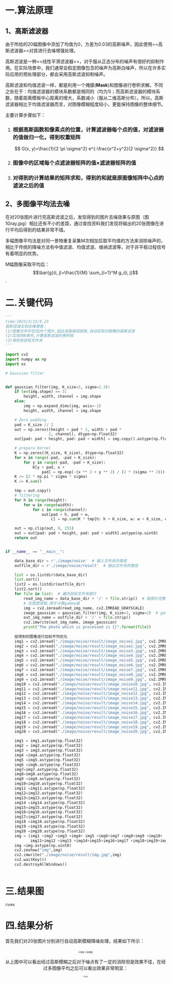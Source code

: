 # 一.算法原理

## 1、高斯滤波器

由于所给的20幅图像中添加了均值为0，方差为0.03的高斯噪声，因此使用==高斯滤波器==对其进行去噪增强处理。

高斯滤波是一种==线性平滑滤波器==，对于服从正态分布的噪声有很好的抑制作用。在实际场景中，我们通常会假定图像包含的噪声为高斯白噪声，所以在许多实际应用的预处理部分，都会采用高斯滤波抑制噪声。

高斯滤波和均值滤波一样，都是利用一个掩膜(**Mask**)和图像进行卷积求解。不同之处在于：均值滤波器的模块系数都是相同的（均为1)；而高斯滤波器的模块系数，随着距离模板中心距离的增大，系数减小（服从二维高斯分布）。所以，高斯滤波器相比于均值滤波器而言，对图像模糊程度较小，更能保持图像的整体细节。

主要计算步骤如下：

1. ### 根据高斯函数和像素点的位置，计算滤波器每个点的值，对滤波器的值做**归一化**，得到权重矩阵

    $$
    G(x, y)=\frac{1}{2 \pi \sigma^2} e^{-\frac{x^2+y^2}{2 \sigma^2}}
    $$

2. ### 图像中的区域每个点滤波器矩阵的值$\times$滤波器矩阵的值

3. ### 对得到的计算结果的矩阵求和，得到的和就是原图像矩阵中心点的滤波之后的值

## 2、多图像平均法去噪

在对20张图片进行完高斯滤波之后，发现得到的图片去噪效果与原图（图1Gray.jpg）相比还有不小的差距，通过查找资料我们发现将输出的20张图像在进行平均后得到的结果非常不错。

多幅图像平均法是对同一景物重复采集M次相加后取平均值的方法来消除噪声的，相比于传统的降噪方法有中值滤波、均值滤波、维纳滤波等，对于非平稳过程信号有着明显的优势。

M幅图像采取平均后：$$\bar{g}(i, j)=\frac{1}{M} \sum_{i=1}^M g_i(i, j)$$.

# 二.关键代码

```python
'''
time:2023/3/15/9.23
高斯滤波实现去噪增强：
(1)图像文件中包含20个图片,因此采取路径提取,自动实现对图像的高斯滤波
(2)实现的0填充,计算高斯滤波的卷积核
(3)保存到目标文件夹
'''

import cv2
import numpy as np
import os

# Gaussian filter


def gaussian_filter(img, K_size=3, sigma=1.3):
    if len(img.shape) == 3:
        height, width, channel = img.shape
    else:
        img = np.expand_dims(img, axis=-1)
        height, width, channel = img.shape

    # Zero padding
    pad = K_size // 2
    out = np.zeros((height + pad * 2, width + pad *
                   2, channel), dtype=np.float32)
    out[pad: pad + height, pad: pad + width] = img.copy().astype(np.float32)

    # prepare Kernel
    K = np.zeros((K_size, K_size), dtype=np.float32)
    for x in range(-pad, -pad + K_size):
        for y in range(-pad, -pad + K_size):
            K[y + pad, x +
                pad] = np.exp(-(x ** 2 + y ** 2) / (2 * (sigma ** 2)))
    K /= (2 * np.pi * sigma * sigma)
    K /= K.sum()

    tmp = out.copy()
    # filtering
    for h in range(height):
        for w in range(width):
            for c in range(channel):
                out[pad + h, pad + w,
                    c] = np.sum(K * tmp[h: h + K_size, w: w + K_size, c])

    out = np.clip(out, 0, 255)
    out = out[pad: pad + height, pad: pad + width].astype(np.uint8)
    return out


if __name__ == "__main__":

    data_base_dir = r'./image/noise'  # 输入文件夹的路径
    outfile_dir = r'./image/noise/result'  # 输出文件夹的路径

    list = os.listdir(data_base_dir)
    list.sort()
    list2 = os.listdir(outfile_dir)
    list2.sort()
    for file in list:  # 遍历目标文件夹图片
        read_img_name = data_base_dir + '/' + file.strip()  # 取图片完整路径
        # 灰度图读取,用于计算gamma值
        img = cv2.imread(read_img_name, cv2.IMREAD_GRAYSCALE)
        image_gaussian = gaussian_filter(img, K_size=3, sigma=2)  # gamma变换
        out_img_name = outfile_dir + '/' + file.strip()
        cv2.imwrite(out_img_name, image_gaussian)
        print("The photo which is processed is {}".format(file))
    
    给得到的图像进行加权平均优化
    img1 = cv2.imread("./image/noise/result/image_noise1.jpg", cv2.IMREAD_GRAYSCALE)
    img2 = cv2.imread("./image/noise/result/image_noise2.jpg", cv2.IMREAD_GRAYSCALE)
    img3 = cv2.imread("./image/noise/result/image_noise3.jpg", cv2.IMREAD_GRAYSCALE)
    img4 = cv2.imread("./image/noise/result/image_noise4.jpg", cv2.IMREAD_GRAYSCALE)
    img5 = cv2.imread("./image/noise/result/image_noise5.jpg", cv2.IMREAD_GRAYSCALE)
    img6 = cv2.imread("./image/noise/result/image_noise6.jpg", cv2.IMREAD_GRAYSCALE)
    img7 = cv2.imread("./image/noise/result/image_noise7.jpg", cv2.IMREAD_GRAYSCALE)
    img8 = cv2.imread("./image/noise/result/image_noise8.jpg", cv2.IMREAD_GRAYSCALE)
    img9 = cv2.imread("./image/noise/result/image_noise9.jpg", cv2.IMREAD_GRAYSCALE)
    img10 = cv2.imread("./image/noise/result/image_noise10.jpg", cv2.IMREAD_GRAYSCALE)
    img11 = cv2.imread("./image/noise/result/image_noise11.jpg", cv2.IMREAD_GRAYSCALE)
    img12 = cv2.imread("./image/noise/result/image_noise12.jpg", cv2.IMREAD_GRAYSCALE)
    img13 = cv2.imread("./image/noise/result/image_noise13.jpg", cv2.IMREAD_GRAYSCALE)
    img14 = cv2.imread("./image/noise/result/image_noise14.jpg", cv2.IMREAD_GRAYSCALE)
    img15 = cv2.imread("./image/noise/result/image_noise15.jpg", cv2.IMREAD_GRAYSCALE)
    img16 = cv2.imread("./image/noise/result/image_noise16.jpg", cv2.IMREAD_GRAYSCALE)
    img17 = cv2.imread("./image/noise/result/image_noise17.jpg", cv2.IMREAD_GRAYSCALE)
    img18 = cv2.imread("./image/noise/result/image_noise18.jpg", cv2.IMREAD_GRAYSCALE)
    img19 = cv2.imread("./image/noise/result/image_noise19.jpg", cv2.IMREAD_GRAYSCALE)
    img20 = cv2.imread("./image/noise/result/image_noise20.jpg", cv2.IMREAD_GRAYSCALE)

    img1 = img1.astype(np.float32)
    img2 = img2.astype(np.float32)
    img3 = img3.astype(np.float32)
    img4 =img4.astype(np.float32)
    img5 =img5.astype(np.float32)
    img6 =img6.astype(np.float32)
    img7=img7.astype(np.float32)
    img8=img8.astype(np.float32)
    img9 =img9.astype(np.float32)
    img10=img10.astype(np.float32)
    img11 =img11.astype(np.float32)
    img12=img12.astype(np.float32)
    img13=img13.astype(np.float32)
    img14 =img14.astype(np.float32)
    img15=img15.astype(np.float32)
    img16=img16.astype(np.float32)
    img17=img17.astype(np.float32)
    img18 =img18.astype(np.float32)
    img19 =img19.astype(np.float32)
    img20 =img20.astype(np.float32)
    img = (img1 +img2 +img3 +img4+ img5 +img6+img7 +img8+img9 +img10+
           img11+img12 +img13 +img14+img15+img16+img17 +img18+img19+img20)/20
    img =img.astype(np.uint8)
    cv2.imshow("img",img)
    cv2.imwrite("./image/noise/result/img.jpg",img)
    cv2.waitKey(0)
    cv2.destroyAllWindows()
  

```



# 三.结果图

<img src="https://s2.loli.net/2023/03/16/Ha5pvnM1JVLsTCy.jpg" alt="结果图" style="zoom: 50%;" />

# 四.结果分析

首先我们对20张图片分别进行自动高斯模糊降噪处理，结果如下所示：

<center>
    <img src="C:/Users/kieran/Desktop/CVProgramm/image/noise/image_noise1.jpg" alt="原图" style="zoom: 40%;" />
    <img src="C:/Users/kieran/Desktop/CVProgramm/image/noise/result/image_noise1.jpg" alt="结果图" style="zoom: 40%;" />

从上图中可以看出经过高斯模糊之后对于噪点有了一定的消除但是效果不佳，在经过多图像平均之后可以看出效果非常明显：

<img src="https://s2.loli.net/2023/03/16/Ha5pvnM1JVLsTCy.jpg" alt="平均" style="zoom: 33%;" />

